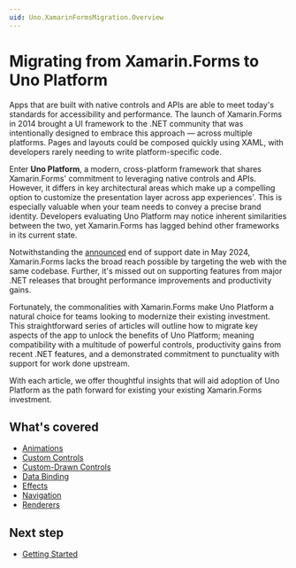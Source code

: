 ```yaml
---
uid: Uno.XamarinFormsMigration.Overview
---
```


# Migrating from Xamarin.Forms to Uno Platform

Apps that are built with native controls and APIs are able to meet today's standards for accessibility and performance. The launch of Xamarin.Forms in 2014 brought a UI framework to the .NET community that was intentionally designed to embrace this approach — across multiple platforms. Pages and layouts could be composed quickly using XAML, with developers rarely needing to write platform-specific code.

Enter **Uno Platform**, a modern, cross-platform framework that shares Xamarin.Forms' commitment to leveraging native controls and APIs. However, it differs in key architectural areas which make up a compelling option to customize the presentation layer across app experiences'. This is especially valuable when your team needs to convey a precise brand identity. Developers evaluating Uno Platform may notice inherent similarities between the two, yet Xamarin.Forms has lagged behind other frameworks in its current state.

Notwithstanding the [announced](https://dotnet.microsoft.com/platform/support/policy/xamarin#microsoft-support) end of support date in May 2024, Xamarin.Forms lacks the broad reach possible by targeting the web with the same codebase. Further, it's missed out on supporting features from major .NET releases that brought performance improvements and productivity gains.

Fortunately, the commonalities with Xamarin.Forms make Uno Platform a natural choice for teams looking to modernize their existing investment. This straightforward series of articles will outline how to migrate key aspects of the app to unlock the benefits of Uno Platform; meaning compatibility with a multitude of powerful controls, productivity gains from recent .NET features, and a demonstrated commitment to punctuality with support for work done upstream.

With each article, we offer thoughtful insights that will aid adoption of Uno Platform as the path forward for existing your existing Xamarin.Forms investment.

## What's covered

* [Animations](https://platform.uno/blog/migrating-animations-from-xamarin-forms-to-uno-platform/)
* [Custom Controls](https://platform.uno/blog/porting-custom-controls-from-xamarin-forms-to-uno-platform/)
* [Custom-Drawn Controls](https://platform.uno/blog/porting-a-custom-drawn-xamarin-forms-control-to-uno-platform/)
* [Data Binding](https://platform.uno/blog/xamarin-forms-migration-to-uno-platform-data-binding-techniques/)
* [Effects](https://platform.uno/blog/xamarin-forms-migration-to-uno-platform-effects-and-alternative-approaches/)
* [Navigation](https://platform.uno/blog/migrating-page-navigation-apps-from-xamarin-forms/)
* [Renderers](https://platform.uno/blog/hosting-native-controls-moving-from-xamarin-forms-renderers-to-uno-platform-controls/)

<!-- * [Animations](xref:Uno.XamarinFormsMigration.Animations)
* [Controls](xref:Uno.XamarinFormsMigration.Controls)
* [Data binding](xref:Uno.XamarinFormsMigration.DataBinding)
* [Effects](xref:Uno.XamarinFormsMigration.Effects)
* [Navigation](xref:Uno.XamarinFormsMigration.Navigation)
* [Renderers](xref:Uno.XamarinFormsMigration.Renderers) -->

## Next step

- [Getting Started](xref:Uno.XamarinFormsMigration.Intro)